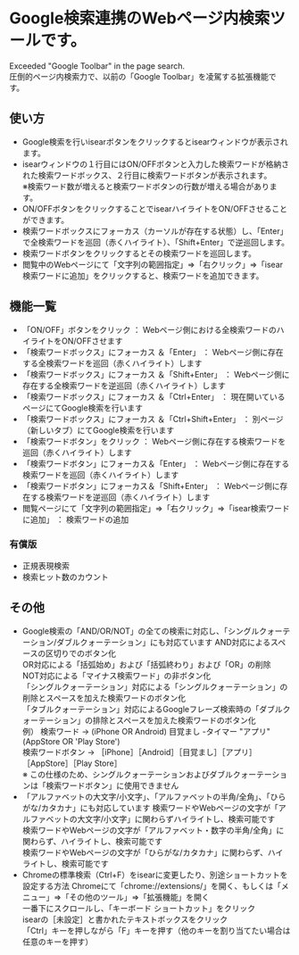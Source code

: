 # Google検索連携のWebページ内検索ツールです。
Exceeded "Google Toolbar" in the page search.<br>
圧倒的ページ内検索力で、以前の「Google Toolbar」を凌駕する拡張機能です。

## 使い方
- Google検索を行いisearボタンをクリックするとisearウィンドウが表示されます。
- isearウィンドウの１行目にはON/OFFボタンと入力した検索ワードが格納された検索ワードボックス、２行目に検索ワードボタンが表示されます。<br>
	※検索ワード数が増えると検索ワードボタンの行数が増える場合があります。
- ON/OFFボタンをクリックすることでisearハイライトをON/OFFさせることができます。
- 検索ワードボックスにフォーカス（カーソルが存在する状態）し、「Enter」で全検索ワードを巡回（赤くハイライト）、「Shift+Enter」で逆巡回します。
- 検索ワードボタンをクリックするとその検索ワードを巡回します。
- 閲覧中のWebページにて「文字列の範囲指定」⇒「右クリック」⇒「isear検索ワードに追加」をクリックすると、検索ワードを追加できます。

## 機能一覧
- 「ON/OFF」ボタンをクリック							：	Webページ側における全検索ワードのハイライトをON/OFFさせます
- 「検索ワードボックス」にフォーカス	＆「Enter」			：	Webページ側に存在する全検索ワードを巡回（赤くハイライト）します
- 「検索ワードボックス」にフォーカス	＆「Shift+Enter」		：	Webページ側に存在する全検索ワードを逆巡回（赤くハイライト）します
- 「検索ワードボックス」にフォーカス	＆「Ctrl+Enter」		：	現在開いているページにてGoogle検索を行います
- 「検索ワードボックス」にフォーカス	＆「Ctrl+Shift+Enter」	：	別ページ（新しいタブ）にてGoogle検索を行います
- 「検索ワードボタン」をクリック						：	Webページ側に存在する検索ワードを巡回（赤くハイライト）します
- 「検索ワードボタン」にフォーカス＆「Enter」				：	Webページ側に存在する検索ワードを巡回（赤くハイライト）します
- 「検索ワードボタン」にフォーカス＆「Shift+Enter」		：	Webページ側に存在する検索ワードを逆巡回（赤くハイライト）します
- 閲覧ページにて「文字列の範囲指定」⇒「右クリック」⇒「isear検索ワードに追加」	：	検索ワードの追加
### 有償版
- 正規表現検索
- 検索ヒット数のカウント

## その他
- Google検索の「AND/OR/NOT」の全ての検索に対応し、「シングルクォーテーション/ダブルクォーテーション」にも対応ています
	AND対応によるスペースの区切りでのボタン化<br>
	OR対応による「括弧始め」および「括弧終わり」および「OR」の削除<br>
	NOT対応による「マイナス検索ワード」の非ボタン化<br>
	「シングルクォーテーション」対応による「シングルクォーテーション」の削除とスペースを加えた検索ワードのボタン化<br>
	「タブルクォーテーション」対応によるGoogleフレーズ検索時の「ダブルクォーテーション」の排除とスペースを加えた検索ワードのボタン化<br>
	例）	検索ワード		→	(iPhone OR Android) 目覚まし -タイマー "アプリ" (AppStore OR 'Play Store')<br>
		検索ワードボタン	→	［iPhone］［Android］［目覚まし］［アプリ］［AppStore］［Play Store］<br>
 	※	この仕様のため、シングルクォーテーションおよびダブルクォーテーションは「検索ワードボタン」に使用できません<br>
- 「アルファベットの大文字/小文字」、「アルファベットの半角/全角」、「ひらがな/カタカナ」にも対応しています
	検索ワードやWebページの文字が「アルファベットの大文字/小文字」に関わらずハイライトし、検索可能です<br>
	検索ワードやWebページの文字が「アルファベット・数字の半角/全角」に関わらず、ハイライトし、検索可能です<br>
	検索ワードやWebページの文字が「ひらがな/カタカナ」に関わらず、ハイライトし、検索可能です<br>
- Chromeの標準検索（Ctrl+F）をisearに変更したり、別途ショートカットを設定する方法
	Chromeにて「chrome://extensions/」を開く、もしくは「メニュー」⇒「その他のツール」⇒「拡張機能」を開く<br>
	一番下にスクロールし、「キーボード ショートカット」をクリック<br>
	isearの［未設定］と書かれたテキストボックスをクリック<br>
	「Ctrl」キーを押しながら「F」キーを押す（他のキーを割り当てたい場合は任意のキーを押す）<br>
